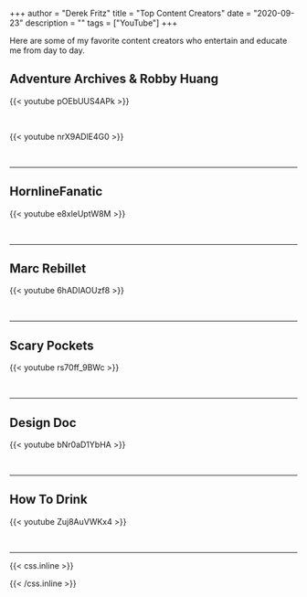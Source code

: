 +++
author = "Derek Fritz"
title = "Top Content Creators"
date = "2020-09-23"
description = ""
tags = ["YouTube"]
+++

Here are some of my favorite content creators who entertain and educate me from day to day.

## Adventure Archives & Robby Huang

{{< youtube pOEbUUS4APk >}}

<br>

{{< youtube nrX9ADlE4G0 >}}

<br>

---

## HornlineFanatic

{{< youtube e8xleUptW8M >}}

<br>

---

## Marc Rebillet

{{< youtube 6hADIAOUzf8 >}}

<br>

---

## Scary Pockets

{{< youtube rs70ff_9BWc >}}

<br>

---

## Design Doc

{{< youtube bNr0aD1YbHA >}}

<br>

---

## How To Drink

{{< youtube Zuj8AuVWKx4 >}}

<br>

---

{{< css.inline >}}
<style>
.canon { background: white; width: 100%; height: auto;}
</style>
{{< /css.inline >}}
